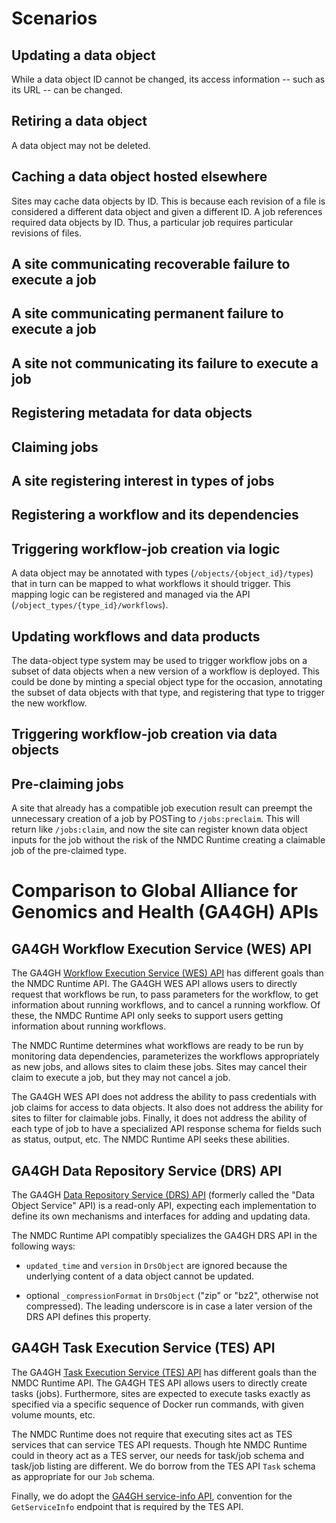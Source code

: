 # Scenarios

## Updating a data object

While a data object ID cannot be changed, its access information -- such as its URL -- can be
changed.

## Retiring a data object

A data object may not be deleted.

## Caching a data object hosted elsewhere

Sites may cache data objects by ID. This is because each revision of a file is considered a
different data object and given a different ID. A job references required data objects by ID.
Thus, a particular job requires particular revisions of files.

## A site communicating recoverable failure to execute a job

## A site communicating permanent failure to execute a job

## A site not communicating its failure to execute a job

## Registering metadata for data objects

## Claiming jobs

## A site registering interest in types of jobs

## Registering a workflow and its dependencies

## Triggering workflow-job creation via logic

A data object may be annotated with types (`/objects/{object_id}/types`) that in turn can be mapped
to what workflows it should trigger. This mapping logic can be registered and managed via the API
(`/object_types/{type_id}/workflows`).

## Updating workflows and data products

The data-object type system may be used to trigger workflow jobs on a subset of data objects when a
new version of a workflow is deployed. This could be done by minting a special object type for the
occasion, annotating the subset of data objects with that type, and registering that type to trigger
the new workflow.

## Triggering workflow-job creation via data objects

## Pre-claiming jobs

A site that already has a compatible job execution result can preempt the unnecessary creation of a
job by POSTing to `/jobs:preclaim`. This will return like `/jobs:claim`, and now the site can
register known data object inputs for the job without the risk of the NMDC Runtime creating a
claimable job of the pre-claimed type.

# Comparison to Global Alliance for Genomics and Health (GA4GH) APIs

## GA4GH Workflow Execution Service (WES) API

The GA4GH [Workflow Execution Service (WES)
API](https://ga4gh.github.io/workflow-execution-service-schemas/docs/) has different goals than the
NMDC Runtime API. The GA4GH WES API allows users to directly request that workflows be run, to pass
parameters for the workflow, to get information about running workflows, and to cancel a running
workflow. Of these, the NMDC Runtime API only seeks to support users getting information about
running workflows.

The NMDC Runtime determines what workflows are ready to be run by monitoring data dependencies,
parameterizes the workflows appropriately as new jobs, and allows sites to claim these jobs. Sites
may cancel their claim to execute a job, but they may not cancel a job.

The GA4GH WES API does not address the ability to pass credentials with job claims for access to
data objects. It also does not address the ability for sites to filter for claimable jobs. Finally,
it does not address the ability of each type of job to have a specialized API response schema for
fields such as status, output, etc. The NMDC Runtime API seeks these abilities.

## GA4GH Data Repository Service (DRS) API

The GA4GH [Data Repository Service (DRS)
API](https://ga4gh.github.io/data-repository-service-schemas/preview/release/drs-1.1.0/docs/)
(formerly called the "Data Object Service" API) is a read-only API, expecting each implementation to
define its own mechanisms and interfaces for adding and updating data.

The NMDC Runtime API compatibly specializes the GA4GH DRS API in the following ways:

* `updated_time` and `version` in `DrsObject` are ignored because the underlying content of a data
   object cannot be updated.

* optional `_compressionFormat` in `DrsObject` ("zip" or "bz2", otherwise not compressed). The
  leading underscore is in case a later version of the DRS API defines this property.
  
## GA4GH Task Execution Service (TES) API

The GA4GH [Task Execution Service (TES) API](https://ga4gh.github.io/task-execution-schemas/docs/)
has different goals than the NMDC Runtime API. The GA4GH TES API allows users to directly create
tasks (jobs). Furthermore, sites are expected to execute tasks exactly as specified via a specific
sequence of Docker run commands, with given volume mounts, etc.

The NMDC Runtime does not require that executing sites act as TES services that can service TES API
requests. Though hte NMDC Runtime could in theory act as a TES server, our needs for task/job schema
and task/job listing are different. We do borrow from the TES API `Task` schema as appropriate for
our `Job` schema.

Finally, we do adopt the [GA4GH service-info
API](https://editor.swagger.io/?url=https://raw.githubusercontent.com/ga4gh-discovery/ga4gh-service-info/develop/service-info.yaml),
convention for the `GetServiceInfo` endpoint that is required by the TES API.

